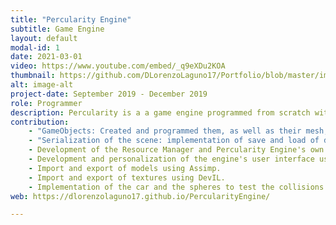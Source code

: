 ```yaml
---
title: "Percularity Engine"
subtitle: Game Engine
layout: default
modal-id: 1
date: 2021-03-01
video: https://www.youtube.com/embed/_q9eXDu2KOA
thumbnail: https://github.com/DLorenzoLaguno17/Portfolio/blob/master/img/portfolio/Percularity.gif?raw=true
alt: image-alt
project-date: September 2019 - December 2019
role: Programmer
description: Percularity is a a game engine programmed from scratch with C++ using open third-party libraries. It was developed in third course by two students. The purpouse of the subject was to build a game engine useful enough it could allow us to develop a game with the whole class as a big team. Using pairs, each team developed their own version of the program with the idea of mergeing the best parts of each of them into the best game engine we could get.
contribution: 
    - "GameObjects: Created and programmed them, as well as their mesh, material and rigidbody components. I also programmed how are they seen in the hierarchy"    
    - "Serialization of the scene: implementation of save and load of different scenes using JSON."
    - Development of the Resource Manager and Percularity Engine's own file format.
    - Development and personalization of the engine's user interface using Dear ImGui.
    - Import and export of models using Assimp.
    - Import and export of textures using DevIL.
    - Implementation of the car and the spheres to test the collisions of the scene.
web: https://dlorenzolaguno17.github.io/PercularityEngine/

---
```

